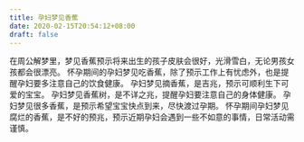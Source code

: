 ```yaml
---
title: 孕妇梦见香蕉
date: 2020-02-15T20:54:12+08:00
draft: false
---
```


在周公解梦里，梦见香蕉预示将来出生的孩子皮肤会很好，光滑雪白，无论男孩女孩都会很漂亮。
怀孕期间的孕妇梦见吃香蕉，除了预示工作上有忧虑外，也是提醒孕妇要多注意自己的饮食健康。
孕妇梦见摘香蕉，是吉兆，预示可顺利生下可爱的宝宝。
孕妇梦见香蕉树，是不详之兆，提醒孕妇要注意自己的身体健康。
孕妇梦见很多香蕉，是预示希望宝宝快点到来，尽快渡过孕期。
怀孕期间孕妇梦见腐烂的香蕉，是不好的预兆，预示近期孕妇会遇到一些不如意的事情，日常活动需谨慎。